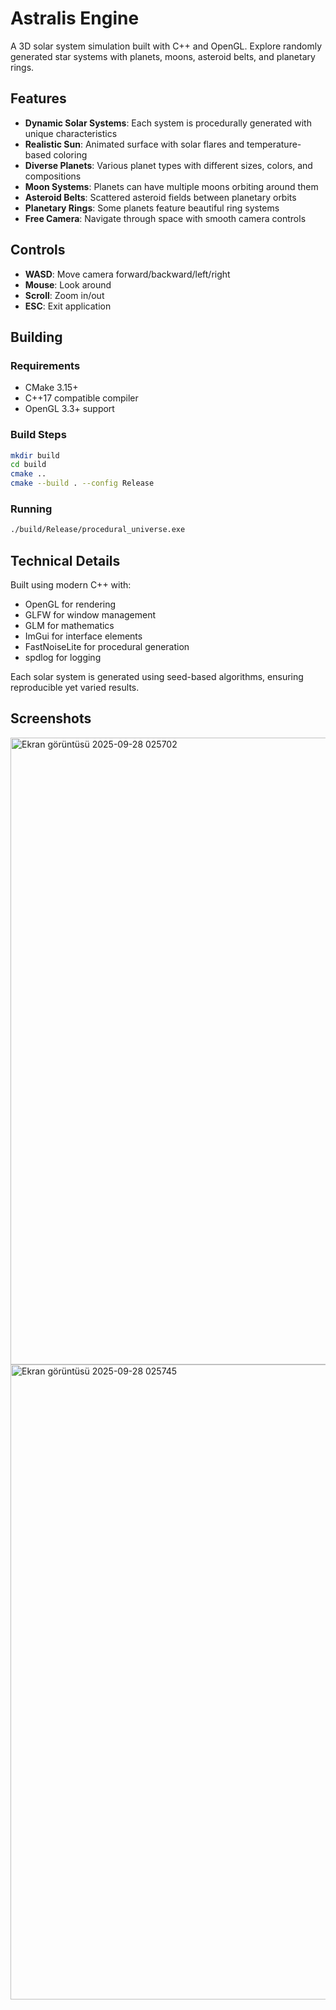 # Astralis Engine

A 3D solar system simulation built with C++ and OpenGL. Explore randomly generated star systems with planets, moons, asteroid belts, and planetary rings.

## Features

- **Dynamic Solar Systems**: Each system is procedurally generated with unique characteristics
- **Realistic Sun**: Animated surface with solar flares and temperature-based coloring
- **Diverse Planets**: Various planet types with different sizes, colors, and compositions
- **Moon Systems**: Planets can have multiple moons orbiting around them
- **Asteroid Belts**: Scattered asteroid fields between planetary orbits
- **Planetary Rings**: Some planets feature beautiful ring systems
- **Free Camera**: Navigate through space with smooth camera controls

## Controls

- **WASD**: Move camera forward/backward/left/right
- **Mouse**: Look around
- **Scroll**: Zoom in/out
- **ESC**: Exit application

## Building

### Requirements
- CMake 3.15+
- C++17 compatible compiler
- OpenGL 3.3+ support

### Build Steps
```bash
mkdir build
cd build
cmake ..
cmake --build . --config Release
```

### Running
```bash
./build/Release/procedural_universe.exe
```

## Technical Details

Built using modern C++ with:
- OpenGL for rendering
- GLFW for window management
- GLM for mathematics
- ImGui for interface elements
- FastNoiseLite for procedural generation
- spdlog for logging

Each solar system is generated using seed-based algorithms, ensuring reproducible yet varied results.

## Screenshots

<img width="1917" height="1003" alt="Ekran görüntüsü 2025-09-28 025702" src="https://github.com/user-attachments/assets/c0ebe88f-36f1-448e-a058-a11d093a3cc5" />

<img width="1901" height="1016" alt="Ekran görüntüsü 2025-09-28 025745" src="https://github.com/user-attachments/assets/145dd6ef-ec47-4cd5-821d-af4db009120c" />



